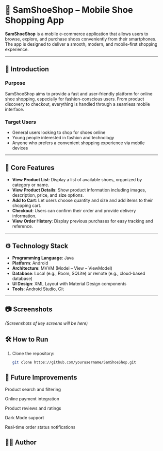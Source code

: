 # 👟 SamShoeShop – Mobile Shoe Shopping App

**SamShoeShop** is a mobile e-commerce application that allows users to browse, explore, and purchase shoes conveniently from their smartphones. The app is designed to deliver a smooth, modern, and mobile-first shopping experience.

---

## 📱 Introduction

### Purpose

SamShoeShop aims to provide a fast and user-friendly platform for online shoe shopping, especially for fashion-conscious users. From product discovery to checkout, everything is handled through a seamless mobile interface.

### Target Users

- General users looking to shop for shoes online
- Young people interested in fashion and technology
- Anyone who prefers a convenient shopping experience via mobile devices

---

## 🔑 Core Features

- **View Product List**: Display a list of available shoes, organized by category or name.
- **View Product Details**: Show product information including images, description, price, and size options.
- **Add to Cart**: Let users choose quantity and size and add items to their shopping cart.
- **Checkout**: Users can confirm their order and provide delivery information.
- **View Order History**: Display previous purchases for easy tracking and reference.

---

## ⚙️ Technology Stack

- **Programming Language**: Java
- **Platform**: Android
- **Architecture**: MVVM (Model – View – ViewModel)
- **Database**: Local (e.g., Room, SQLite) or remote (e.g., cloud-based database)
- **UI Design**: XML Layout with Material Design components
- **Tools**: Android Studio, Git

---

## 📷 Screenshots

*(Screenshots of key screens will be here)*

## 🛠 How to Run

1. Clone the repository:
   ```bash
   git clone https://github.com/yourusername/SamShoeShop.git

##  📌 Future Improvements
Product search and filtering

Online payment integration

Product reviews and ratings

Dark Mode support

Real-time order status notifications

##  👨‍💻 Author
